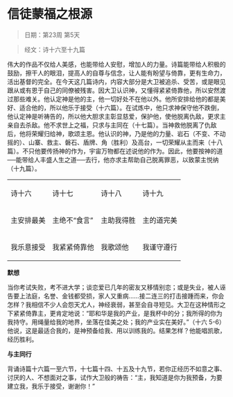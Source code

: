 # 信徒蒙福之根源 

> 日期：第23周 第5天

> 经文：诗十六至十九篇

伟大的作品不仅给人美感，也能带给人安慰，增加人的力量。诗篇能带给人积极的鼓励，擦干人的眼泪，提高人的自尊与信念，让人能有盼望与倚靠，更有生命力，活出基督的完全。在今天这几篇诗内，内容大部分是大卫被追杀、受苦，或是眼见跟从或有恩于自己的同僚被残害。因大卫认识神，又懂得紧紧倚靠他，所以安然渡过那些难关。他认定神是他的主，他一切好处不在他以外。他所安排给他的都是美好、适合他的，所以他乐于接受（十六篇）。在试炼中，他只求神保守他不跌倒，他认定神是听祷告的，所以他大胆求主彰显慈爱，保护他，使他脱离仇敌，更求主亲自去杀敌。他不求世上之福，只求与主同在（十七篇）。当神救他脱离了仇敌后，他将荣耀归给神，歌颂主恩。他认识的神，乃是他的力量、岩石（不变、不动摇的）、山寨、救主、磐石、盾牌、角（胜利）及高台，一切荣耀从主而来（十八篇）。不只他要传扬神的作为，宇宙万物都在述说他的作为。因此，他要按神的道──能带给人丰盛人生之道──去行，他亦求主帮助自己脱离罪恶，以致蒙主悦纳（十九篇）。

<table>
 <tbody>
  <tr>
   <td><p>诗十六</p></td>
   <td><p>诗十七</p></td>
   <td><p>诗十八</p></td>
   <td><p>诗十九</p></td>
  </tr>
  <tr>
   <td><p>主安排最美</p></td>
   <td><p>主绝不“食言”</p></td>
   <td><p>主助我得胜</p></td>
   <td><p>主的道完美</p></td>
  </tr>
  <tr>
   <td><p>我乐意接受</p></td>
   <td><p>我紧紧倚靠他</p></td>
   <td><p>我歌颂他</p></td>
   <td><p>我谨守遵行</p></td>
  </tr>
 </tbody>
</table>

**默想**

当你考试失败，考不进大学；谈恋爱已几年的密友又移情别恋；或是失业，被人诬告要上法庭，名誉、金钱都受损，家人又重病……接二连三的打击接踵而来，你会怎样？我相信不少人会怨天尤人，神经衰弱，甚至会自寻短见。大卫在这种情形之下紧紧倚靠主，更肯定地说：“耶和华是我的产业，是我杯中的分；我所得的你为我持守。用绳量给我的地界，坐落在佳美之处；我的产业实在美好。”（十六 5-6）他说，这是最适合我的，是神预备给我、用以训练我的。结果怎样？他能唱凯歌，经历胜利。

**与主同行**

背诵诗篇十六篇一至六节，十七篇十四、十五及十九节，若你正经历不如意之事、讨厌的人、不想面对之事，试作大卫般的祷告：“主，我知道是你为我预备，为要建立我，我乐于接受，谢谢你！”

